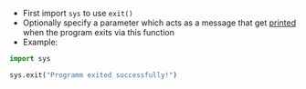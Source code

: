 - First import `sys` to use `exit()`
- Optionally specify a parameter which acts as a message that get [printed](computer-science/docs/python/output.md) when the program exits via this function
- Example:

```python
import sys

sys.exit("Programm exited successfully!")
```
